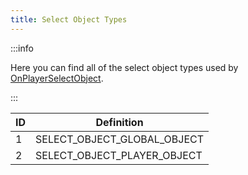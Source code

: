 ```yaml
---
title: Select Object Types
---
```


:::info

Here you can find all of the select object types used by [OnPlayerSelectObject](../callbacks/OnPlayerSelectObject).

:::

| ID | Definition                  |
| -- | --------------------------- |
| 1  | SELECT_OBJECT_GLOBAL_OBJECT |
| 2  | SELECT_OBJECT_PLAYER_OBJECT |
